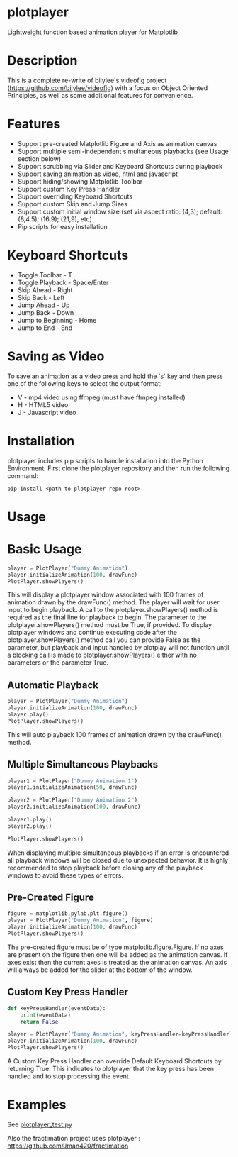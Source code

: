 # plotplayer
Lightweight function based animation player for Matplotlib

# Description
This is a complete re-write of bilylee's videofig project (https://github.com/bilylee/videofig) with
a focus on Object Oriented Principles, as well as some additional features for convenience.

# Features
- Support pre-created Matplotlib Figure and Axis as animation canvas
- Support multiple semi-independent simultaneous playbacks (see Usage section below)
- Support scrubbing via Slider and Keyboard Shortcuts during playback
- Support saving animation as video, html and javascript
- Support hiding/showing Matplotlib Toolbar
- Support custom Key Press Handler
- Support overriding Keyboard Shortcuts
- Support custom Skip and Jump Sizes
- Support custom initial window size (set via aspect ratio: (4,3); default:(8,4.5); (16,9); (21,9), etc)
- Pip scripts for easy installation

# Keyboard Shortcuts
* Toggle Toolbar - T
* Toggle Playback - Space/Enter
* Skip Ahead - Right
* Skip Back - Left
* Jump Ahead - Up
* Jump Back - Down
* Jump to Beginning - Home
* Jump to End - End

# Saving as Video
To save an animation as a video press and hold the 's' key and then press one of the following keys
to select the output format:
* V - mp4 video using ffmpeg (must have ffmpeg installed)
* H - HTML5 video
* J - Javascript video

# Installation
plotplayer includes pip scripts to handle installation into the Python Environment.  First clone the
plotplayer repository and then run the following command:

```
pip install <path to plotplayer repo root>
```

# Usage
# Basic Usage
```python
player = PlotPlayer("Dummy Animation")
player.initializeAnimation(100, drawFunc)
PlotPlayer.showPlayers()
```
This will display a plotplayer window associated with 100 frames of animation drawn by the drawFunc()
method.  The player will wait for user input to begin playback.  A call to the plotplayer.showPlayers()
method is required as the final line for playback to begin.  The parameter to the
plotplayer.showPlayers() method must be True, if provided.  To display plotplayer windows and continue
executing code after the plotplayer.showPlayers() method call you can provide False as the parameter,
but playback and input handled by plotplay will not function until a blocking call is made to
plotplayer.showPlayers() either with no parameters or the parameter True.

## Automatic Playback
```python
player = PlotPlayer("Dummy Animation")
player.initializeAnimation(100, drawFunc)
player.play()
PlotPlayer.showPlayers()
```
This will auto playback 100 frames of animation drawn by the drawFunc() method.

## Multiple Simultaneous Playbacks
```python
player1 = PlotPlayer("Dummy Animation 1")
player1.initializeAnimation(50, drawFunc)

player2 = PlotPlayer("Dummy Animation 2")
player2.initializeAnimation(100, drawFunc)

player1.play()
player2.play()

PlotPlayer.showPlayers()
```
When displaying multiple simultaneous playbacks if an error is encountered all playback windows
will be closed due to unexpected behavior.  It is highly recommended to stop playback before
closing any of the playback windows to avoid these types of errors.

## Pre-Created Figure
```python
figure = matplotlib.pylab.plt.figure()
player = PlotPlayer("Dummy Animation", figure)
player.initializeAnimation(100, drawFunc)
PlotPlayer.showPlayers()
```
The pre-created figure must be of type matplotlib.figure.Figure.  If no axes are present on the
figure then one will be added as the animation canvas.  If axes exist then the current axes is
treated as the animation canvas.  An axis will always be added for the slider at the bottom of
the window.

## Custom Key Press Handler
```python
def keyPressHandler(eventData):
    print(eventData)
    return False

player = PlotPlayer("Dummy Animation", keyPressHandler=keyPressHandler)
player.initializeAnimation(100, drawFunc)
PlotPlayer.showPlayers()
```
A Custom Key Press Handler can override Default Keyboard Shortcuts by returning True.  This
indicates to plotplayer that the key press has been handled and to stop processing the event.

# Examples
See [plotplayer_test.py](plotplayer/plotplayer_test.py)

Also the fractimation project uses plotplayer : https://github.com/Jman420/fractimation